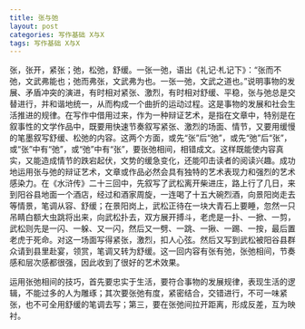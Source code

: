 ```yaml
---
title: 张与弛
layout: post
categories: 写作基础 X与X
tags: 写作基础 X与X
---
```


张，张开，紧张；弛，松弛，舒缓。一张一弛，语出《礼记·札记下》：“张而不弛，文武弗能也；弛而弗张，文武弗为也。一张一弛，文武之道也。”说明事物的发展、矛盾冲突的演进，有时相对紧张、激烈，有时相对舒缓、平稳，张与弛总是交替进行，并和谐地统一，从而构成一个曲折的运动过程。这是事物的发展和社会生活推进的规律。在写作中借用过来，作为一种辩证艺术，是指在文章中，特别是在叙事性的文学作品中，既要用快速节奏叙写紧张、激烈的场面、情节，又要用缓慢的笔墨叙写舒缓、松弛的内容。这两个方面，或先“张”后“弛”，或先“弛”后“张”，或“张”中有“弛”，或“弛”中有“张”，要张弛相间，相错成文。这样既能使内容真实，又能造成情节的跌宕起伏，文势的缓急变化，还能叩击读者的阅读兴趣。成功地运用张与弛的辩证艺术，文章或作品必然会具有独特的艺术表现力和强烈的艺术感染力。在《水浒传》二十三回中，先叙写了武松离开柴进庄，路上行了几日，来到阳谷县地面一个酒店，经过和酒家周旋，一连喝了十五大碗烈酒，向景阳岗走去等情景，笔调从容、舒缓；在景阳岗上，武松正待在一块大青石上要睡，忽然一只吊睛白额大虫跳将出来，向武松扑去，双方展开搏斗，老虎是一扑、一掀、一剪，武松则先是一闪、一躲、又一闪，然后又一劈、一跳、一揪、一踢、一按，最后置老虎于死命。对这一场面写得紧张，激烈，扣人心弦。然后又写到武松被阳谷县群众请到县里赴宴，领赏，笔调又转为舒缓。这一回内容有张有弛，张弛相间，节奏感和层次感都很强，因此收到了很好的艺术效果。

运用张弛相间的技巧，首先要忠实于生活，要符合事物的发展规律，表现生活的逻辑，不能过多的人为雕琢；其次要张弛有度，紧密结合，交错进行，不可一味紧张，也不可全用舒缓的笔调去写；第三，要在张弛间拉开距离，形成反差，互为映衬。 